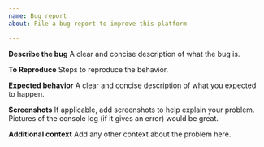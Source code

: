 ```yaml
---
name: Bug report
about: File a bug report to improve this platform

---
```


**Describe the bug**
A clear and concise description of what the bug is.

**To Reproduce**
Steps to reproduce the behavior.

**Expected behavior**
A clear and concise description of what you expected to happen.

**Screenshots**
If applicable, add screenshots to help explain your problem. Pictures of the console log (if it gives an error) would be great.

**Additional context**
Add any other context about the problem here.
